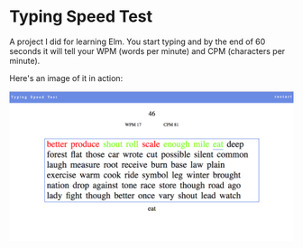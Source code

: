 # Typing Speed Test

A project I did for learning Elm. You start typing and by the end of 60 seconds it will tell your WPM (words per minute) and CPM (characters per minute).

Here's an image of it in action:

![Project Image](/img/app.png)
